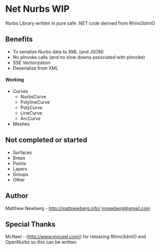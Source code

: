 Net Nurbs WIP 
=============

Nurbs Library written in pure safe .NET code derived from Rhino3dmIO

Benefits
--------
- To serialize Nurbs data to XML (and JSON)
- No pInvoke calls (and no slow downs associated with pInvoke)
- SSE Vectorization 
- Deserialize from XML


#### Working
* Curves
    * NurbsCurve
    * PolylineCurve
    * PolyCurve
    * LineCurve
    * ArcCurve
* Meshes

Not completed or started
-------------------
* Surfaces
* Breps
* Points
* Layers
* Groups
* Other
 
Author
-----

Matthew Newberg - http://mattnewberg.info/ mnewberg@gmail.com


Special Thanks
--------------
McNeel - (http://www.mnceel.com/) for releasing Rhino3dmIO and OpenNurbs so this can be written. 



















